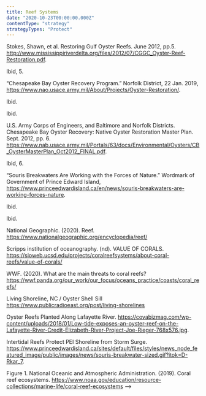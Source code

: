 ```yaml
---
title: Reef Systems
date: "2020-10-23T00:00:00.000Z"
contentType: "strategy"
strategyTypes: "Protect"
---
```


<!-- Regular citations -->
[^1]:
  Stokes, Shawn, et al. Restoring Gulf Oyster Reefs. June 2012, pp.5. http://www.mississippiriverdelta.org/files/2012/07/CGGC_Oyster-Reef-Restoration.pdf.
[^2]:
  Ibid, 5.
[^3]:
  “Chesapeake Bay Oyster Recovery Program.” Norfolk District, 22 Jan. 2019, https://www.nao.usace.army.mil/About/Projects/Oyster-Restoration/.
[^4]:
  Ibid.
[^5]:
  Ibid.
[^6]:
  U.S. Army Corps of Engineers, and Baltimore and Norfolk Districts. Chesapeake Bay Oyster Recovery: Native Oyster Restoration Master Plan. Sept. 2012, pp. 6. https://www.nab.usace.army.mil/Portals/63/docs/Environmental/Oysters/CB_OysterMasterPlan_Oct2012_FINAL.pdf.
[^7]:
  Ibid, 6.
[^8]:
  “Souris Breakwaters Are Working with the Forces of Nature.” Wordmark of Government of Prince Edward Island, https://www.princeedwardisland.ca/en/news/souris-breakwaters-are-working-forces-nature.
[^9]:
  Ibid. 
[^10]:
  Ibid. 
[^11]:
  National Geographic. (2020). Reef. https://www.nationalgeographic.org/encyclopedia/reef/  
[^12]:
  Scripps institution of oceanography. (nd). VALUE OF CORALS. https://sioweb.ucsd.edu/projects/coralreefsystems/about-coral-reefs/value-of-corals/  
[^13]:
  WWF. (2020). What are the main threats to coral reefs? https://wwf.panda.org/our_work/our_focus/oceans_practice/coasts/coral_reefs/  
[^14]:
  Living Shoreline, NC / Oyster Shell Sill
  https://www.publicradioeast.org/post/living-shorelines

<!-- Images -->

[^i1]:
  Oyster Reefs Planted Along Lafayette River. https://covabizmag.com/wp-content/uploads/2018/01/Low-tide-exposes-an-oyster-reef-on-the-Lafayette-River-Credit-Elizabeth-River-Project-Joe-Rieger-768x576.jpg.
[^i2]:
  Intertidal Reefs Protect PEI Shoreline from Storm Surge. https://www.princeedwardisland.ca/sites/default/files/styles/news_node_featured_image/public/images/news/souris-breakwater-sized.gif?itok=D-Rkar_7.
[^i3]:
  Figure 1. National Oceanic and Atmospheric Administration. (2019). Coral reef ecosystems. https://www.noaa.gov/education/resource-collections/marine-life/coral-reef-ecosystems -->